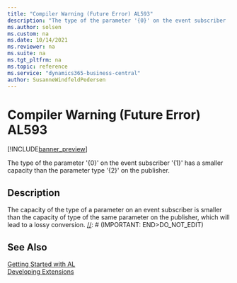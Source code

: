 ```yaml
---
title: "Compiler Warning (Future Error) AL593"
description: "The type of the parameter '{0}' on the event subscriber '{1}' has a smaller capacity than the parameter type '{2}' on the publisher."
ms.author: solsen
ms.custom: na
ms.date: 10/14/2021
ms.reviewer: na
ms.suite: na
ms.tgt_pltfrm: na
ms.topic: reference
ms.service: "dynamics365-business-central"
author: SusanneWindfeldPedersen
---
```

[//]: # (START>DO_NOT_EDIT)
[//]: # (IMPORTANT:Do not edit any of the content between here and the END>DO_NOT_EDIT.)
[//]: # (Any modifications should be made in the .xml files in the ModernDev repo.)
# Compiler Warning (Future Error) AL593

[!INCLUDE[banner_preview](../includes/banner_preview.md)]

The type of the parameter '{0}' on the event subscriber '{1}' has a smaller capacity than the parameter type '{2}' on the publisher.


## Description
The capacity of the type of a parameter on an event subscriber is smaller than the capacity of type of the same parameter on the publisher, which will lead to a lossy conversion.
[//]: # (IMPORTANT: END>DO_NOT_EDIT)
## See Also  
[Getting Started with AL](../devenv-get-started.md)  
[Developing Extensions](../devenv-dev-overview.md)  